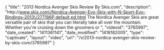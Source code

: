 {
    "title": "2013 Nordica Avenger Skis Review By Skis.com",
    "description": "http:\/\/www.skis.com\/Nordica-Avenger-Evo-Skis-with-N-Sport-Evo-Bindings-2013\/277186P,default,pd.html  The Nordica Avenger Skis are great versatile pair of skis that you can literally take all over the mountain. Whether you're cruising down the groomers or ",
    "videoid": "3765997",
    "date_created": "1411361141",
    "date_modified": "1418182005",
    "type": "captivate",
    "layout": "video",
    "url": "\/v\/2013-nordica-avenger-skis-review-by-skis-com\/3765997"
}